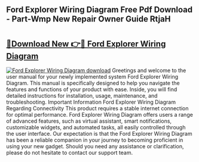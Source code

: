 ## Ford Explorer Wiring Diagram Free Pdf Download - Part-Wmp New Repair Owner Guide RtjaH

# <h2><a href="http://dfsqoep.blite.top/?on=Ford+Explorer+Wiring+Diagram">🔗Download New 👉🔴 Ford Explorer Wiring Diagram</a></h2>

[![Ford Explorer Wiring Diagram download](https://i.imgur.com/lujVjoI.png)](http://dfsqoep.blite.top/?on=Ford+Explorer+Wiring+Diagram)
Greetings and welcome to the user manual for your newly implemented system Ford Explorer Wiring Diagram. This manual is specifically designed to help you navigate the features and functions of your product with ease. Inside, you will find detailed instructions for installation, usage, maintenance, and troubleshooting. Important Information Ford Explorer Wiring Diagram Regarding Connectivity This product requires a stable internet connection for optimal performance. Ford Explorer Wiring Diagram offers users a range of advanced features, such as virtual assistant, smart notifications, customizable widgets, and automated tasks, all easily controlled through the user interface. Our expectation is that the Ford Explorer Wiring Diagram has been a reliable companion in your journey to becoming proficient in using your new gadget. Should you need any assistance or clarification, please do not hesitate to contact our support team.
